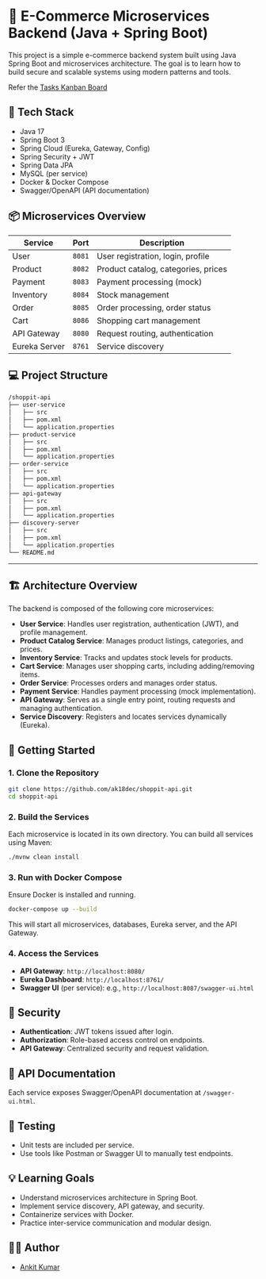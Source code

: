 # 🛒 E-Commerce Microservices Backend (Java + Spring Boot)

This project is a simple e-commerce backend system built using Java Spring Boot and microservices architecture. The goal is to learn how to build secure and scalable systems using modern patterns and tools.

Refer the [Tasks Kanban Board](https://simplyankit.notion.site/22d3d25558a7808e83dec3f9683919ba?v=22d3d25558a7807091c3000cc21eca1d&source=copy_link)


## 🔧 Tech Stack

- Java 17
- Spring Boot 3
- Spring Cloud (Eureka, Gateway, Config)
- Spring Security + JWT
- Spring Data JPA
- MySQL (per service)
- Docker & Docker Compose
- Swagger/OpenAPI (API documentation)


## 📦 Microservices Overview

| Service        | Port  | Description                                  |
|----------------|-------|----------------------------------------------|
| User           | `8081`  | User registration, login, profile            |
| Product        | `8082`  | Product catalog, categories, prices          |
| Payment        | `8083`  | Payment processing (mock)                    |
| Inventory      | `8084`  | Stock management                             |
| Order          | `8085`  | Order processing, order status               |
| Cart           | `8086`  | Shopping cart management                     |
| API Gateway    | `8080`  | Request routing, authentication              |
| Eureka Server  | `8761`  | Service discovery                            |


## 💻 Project Structure
```markdown
/shoppit-api
├── user-service
│   ├── src
│   ├── pom.xml
│   └── application.properties
├── product-service
│   ├── src
│   ├── pom.xml
│   └── application.properties
├── order-service
│   ├── src
│   ├── pom.xml
│   └── application.properties
├── api-gateway
│   ├── src
│   ├── pom.xml
│   └── application.properties
├── discovery-server
│   ├── src
│   ├── pom.xml
│   └── application.properties
└── README.md
```

---

## 🏗️ Architecture Overview
The backend is composed of the following core microservices:
- **User Service**: Handles user registration, authentication (JWT), and profile management.
- **Product Catalog Service**: Manages product listings, categories, and prices.
- **Inventory Service**: Tracks and updates stock levels for products.
- **Cart Service**: Manages user shopping carts, including adding/removing items.
- **Order Service**: Processes orders and manages order status.
- **Payment Service**: Handles payment processing (mock implementation).
- **API Gateway**: Serves as a single entry point, routing requests and managing authentication.
- **Service Discovery**: Registers and locates services dynamically (Eureka).

## 🚀 Getting Started

### 1. Clone the Repository
```bash
git clone https://github.com/ak18dec/shoppit-api.git
cd shoppit-api
```


### 2. Build the Services

Each microservice is located in its own directory. You can build all services using Maven:

```bash
./mvnw clean install
```

### 3. Run with Docker Compose

Ensure Docker is installed and running.
```bash
docker-compose up --build
```
This will start all microservices, databases, Eureka server, and the API Gateway.
### 4. Access the Services

- **API Gateway**: `http://localhost:8080/`
- **Eureka Dashboard**: `http://localhost:8761/`
- **Swagger UI** (per service): e.g., `http://localhost:8087/swagger-ui.html`

## 🔐 Security

- **Authentication**: JWT tokens issued after login.
- **Authorization**: Role-based access control on endpoints.
- **API Gateway**: Centralized security and request validation.

## 📄 API Documentation

Each service exposes Swagger/OpenAPI documentation at `/swagger-ui.html`.

## 🧪 Testing

- Unit tests are included per service.
- Use tools like Postman or Swagger UI to manually test endpoints.

## 💡 Learning Goals

- Understand microservices architecture in Spring Boot.
- Implement service discovery, API gateway, and security.
- Containerize services with Docker.
- Practice inter-service communication and modular design.

## 🙋‍♂️ Author

- [Ankit Kumar](https://github.com/ak18dec)